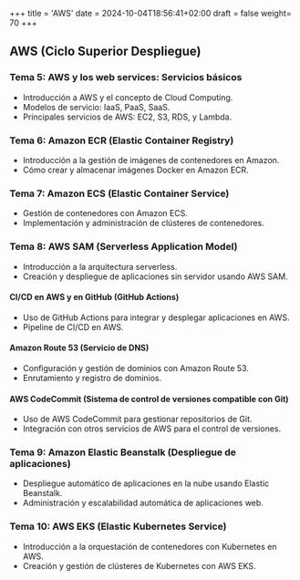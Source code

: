 +++
title = 'AWS'
date = 2024-10-04T18:56:41+02:00
draft = false
weight= 70
+++


## AWS (Ciclo Superior Despliegue)

### Tema 5: AWS y los web services: Servicios básicos
- Introducción a AWS y el concepto de Cloud Computing.
- Modelos de servicio: IaaS, PaaS, SaaS.
- Principales servicios de AWS: EC2, S3, RDS, y Lambda.

### Tema 6: Amazon ECR (Elastic Container Registry)
- Introducción a la gestión de imágenes de contenedores en Amazon.
- Cómo crear y almacenar imágenes Docker en Amazon ECR.

### Tema 7: Amazon ECS (Elastic Container Service)
- Gestión de contenedores con Amazon ECS.
- Implementación y administración de clústeres de contenedores.

### Tema 8: AWS SAM (Serverless Application Model)
- Introducción a la arquitectura serverless.
- Creación y despliegue de aplicaciones sin servidor usando AWS SAM.

#### CI/CD en AWS y en GitHub (GitHub Actions)
- Uso de GitHub Actions para integrar y desplegar aplicaciones en AWS.
- Pipeline de CI/CD en AWS.

#### Amazon Route 53 (Servicio de DNS)
- Configuración y gestión de dominios con Amazon Route 53.
- Enrutamiento y registro de dominios.

#### AWS CodeCommit (Sistema de control de versiones compatible con Git)
- Uso de AWS CodeCommit para gestionar repositorios de Git.
- Integración con otros servicios de AWS para el control de versiones.

### Tema 9: Amazon Elastic Beanstalk (Despliegue de aplicaciones)
- Despliegue automático de aplicaciones en la nube usando Elastic Beanstalk.
- Administración y escalabilidad automática de aplicaciones web.

### Tema 10: AWS EKS (Elastic Kubernetes Service)
- Introducción a la orquestación de contenedores con Kubernetes en AWS.
- Creación y gestión de clústeres de Kubernetes con AWS EKS.
